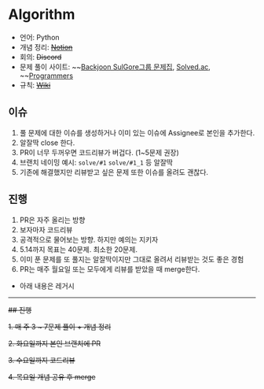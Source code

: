 # Algorithm

- 언어: Python
- 개념 정리: ~~[Notion](https://sulgore.notion.site/b27bb3cdd99b4613a4bd601b03f112ea)~~
- 회의: ~~Discord~~
- 문제 풀이 사이트: ~~[Backjoon SulGore그룹 문제집](https://www.acmicpc.net/group/workbook/list/6864), [Solved.ac](https://solved.ac/class), ~~[Programmers](https://programmers.co.kr/learn/challenges)
- 규칙: ~~[Wiki](https://github.com/16-SulGore/Algorithm/wiki)~~

## 이슈
1. 풀 문제에 대한 이슈를 생성하거나 이미 있는 이슈에 Assignee로 본인을 추가한다.
2. 알잘딱 close 한다.
3. PR이 너무 두꺼우면 코드리뷰가 버겁다. (1~5문제 권장)
4. 브랜치 네이밍 예시: `solve/#1` `solve/#1_1` 등 알잘딱
5. 기존에 해결했지만 리뷰받고 싶은 문제 또한 이슈를 올려도 괜찮다.

## 진행
1. PR은 자주 올리는 방향
2. 보자마자 코드리뷰
3. 공격적으로 물어보는 방향. 하지만 예의는 지키자
4. 5.14까지 목표는 40문제. 최소한 20문제.
5. 이미 푼 문제를 또 풀지는 알잘딱이지만 그대로 올려서 리뷰받는 것도 좋은 경험
6. PR는 매주 월요일 또는 모두에게 리뷰를 받았을 때 merge한다.

- 아래 내용은 레거시
---
~~## 진행~~

~~1. 매 주 3 ~ 7문제 풀이 + 개념 정리~~

~~2. 화요일까지 본인 브랜치에 PR~~

~~3. 수요일까지 코드리뷰~~

~~4. 목요일 개념 공유 후 merge~~
